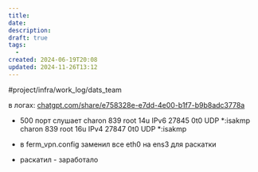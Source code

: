 ```yaml
---
title: 
date: 
description: 
draft: true
tags:
  - 
created: 2024-06-19T20:08
updated: 2024-11-26T13:12
---
```

#project/infra/work_log/dats_team 

в логах:
[chatgpt.com/share/e758328e-e7dd-4e00-b1f7-b9b8adc3778a](https://chatgpt.com/share/e758328e-e7dd-4e00-b1f7-b9b8adc3778a)

- 500 порт слушает 
charon  839 root   14u  IPv6  27845      0t0  UDP *:isakmp
charon  839 root   16u  IPv4  27847      0t0  UDP *:isakmp

- в ferm_vpn.config заменил все eth0 на ens3 для раскатки
- раскатил - заработало